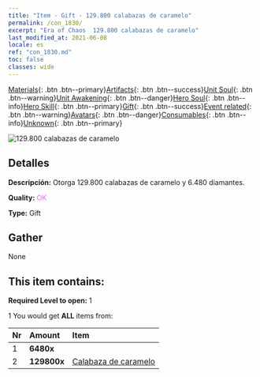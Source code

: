```yaml
---
title: "Item - Gift - 129.800 calabazas de caramelo"
permalink: /con_1830/
excerpt: "Era of Chaos  129.800 calabazas de caramelo"
last_modified_at: 2021-06-08
locale: es
ref: "con_1830.md"
toc: false
classes: wide
---
```

 [Materials](/ItemsES/){: .btn .btn--primary}[Artifacts](/ItemsES/Artifacts/){: .btn .btn--success}[Unit Soul](/ItemsES/UnitSoul/){: .btn .btn--warning}[Unit Awakening](/ItemsES/UnitAwakening/){: .btn .btn--danger}[Hero Soul](/ItemsES/HeroSoul/){: .btn .btn--info}[Hero Skill](/ItemsES/HeroSkill/){: .btn .btn--primary}[Gift](/ItemsES/Gift/){: .btn .btn--success}[Event related](/ItemsES/Events/){: .btn .btn--warning}[Avatars](/ItemsES/Avatars/){: .btn .btn--danger}[Consumables](/ItemsES/Consumables/){: .btn .btn--info}[Unknown](/ItemsES/Unknown/){: .btn .btn--primary}

 ![129.800 calabazas de caramelo](/images/t/i_907448.png)

## Detalles
 **Descripción:** Otorga 129.800 calabazas de caramelo y 6.480 diamantes.

 **Quality:** <span style="color: #DA70D6">OK</span>

 **Type:** Gift

## Gather

  None

## This item contains:

 **Required Level to open:** 1

 1 You would get **ALL** items  from:

  | Nr | Amount |     Item    |
  |:---|:-------|:------------|
  | 1 |  **6480x** | <i class="fas fa-gem"/> |  | 
  | 2 |  **129800x** | [Calabaza de caramelo](/ItemsES/con_1086/) |  | 
